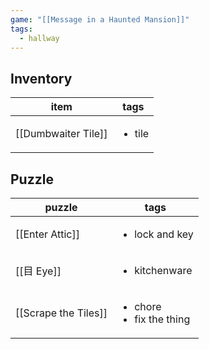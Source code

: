 ```yaml
---
game: "[[Message in a Haunted Mansion]]"
tags:
  - hallway
---
```

## Inventory

<!-- QueryToSerialize: Table WITHOUT ID file.link as item, tags from "content/03 MHM/Inventory" where contains(environment,  [[]]) -->
<!-- SerializedQuery: Table WITHOUT ID file.link as item, tags from "content/03 MHM/Inventory" where contains(environment,  [[]]) -->

| item                                                             | tags                   |
| ---------------------------------------------------------------- | ---------------------- |
| [[Dumbwaiter Tile]] | <ul><li>tile</li></ul> |
<!-- SerializedQuery END -->

## Puzzle
<!-- QueryToSerialize: Table WITHOUT ID file.link as puzzle, tags from "content/03 MHM/Puzzles" where contains(environment,  [[]]) sort tags desc -->
<!-- SerializedQuery: Table WITHOUT ID file.link as puzzle, tags from "content/03 MHM/Puzzles" where contains(environment,  [[]]) sort tags desc -->

| puzzle                                                           | tags                                          |
| ---------------------------------------------------------------- | --------------------------------------------- |
| [[Enter Attic]]           | <ul><li>lock and key</li></ul>                |
| [[目 Eye]]                 | <ul><li>kitchenware</li></ul>                 |
| [[Scrape the Tiles]] | <ul><li>chore</li><li>fix the thing</li></ul> |
<!-- SerializedQuery END -->

